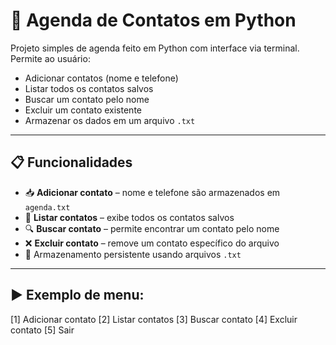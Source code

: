 # 📇 Agenda de Contatos em Python

Projeto simples de agenda feito em Python com interface via terminal. Permite ao usuário:

- Adicionar contatos (nome e telefone)
- Listar todos os contatos salvos
- Buscar um contato pelo nome
- Excluir um contato existente
- Armazenar os dados em um arquivo `.txt`

---

## 📋 Funcionalidades

- 📥 **Adicionar contato** – nome e telefone são armazenados em `agenda.txt`
- 📃 **Listar contatos** – exibe todos os contatos salvos
- 🔍 **Buscar contato** – permite encontrar um contato pelo nome
- ❌ **Excluir contato** – remove um contato específico do arquivo
- 💾 Armazenamento persistente usando arquivos `.txt`

---

## ▶️ Exemplo de menu:

[1] Adicionar contato
[2] Listar contatos
[3] Buscar contato
[4] Excluir contato
[5] Sair